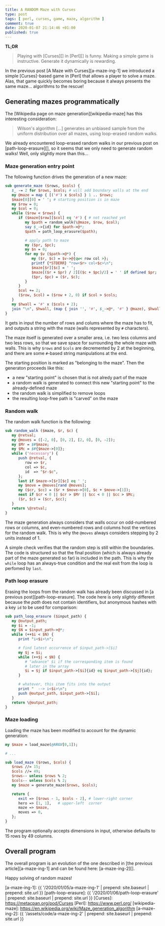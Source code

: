 ```yaml
---
title: A RANDOM Maze with Curses
type: post
tags: [ perl, curses, game, maze, algorithm ]
comment: true
date: 2020-01-07 21:14:46 +01:00
published: true
---
```


**TL;DR**

> Playing with [Curses][] in [Perl][] is funny. Making a simple game is
> instructive. Generate it dynamically is rewarding.

In the previous post [A Maze with Curses][a-maze-ing-1] we introduced a simple
[Curses]-based game in [Perl] that allows a player to solve a maze. Alas, that
game quickly becomes boring because it always presents the same maze...
algorithms to the rescue!

## Generating mazes programmatically

The [Wikipedia page on maze generation][wikipedia-maze] has this interesting
consideration:

> Wilson's algorithm [...] generates an unbiased sample from the uniform
> distribution over all mazes, using loop-erased random walks.

We already encountered loop-erased random walks in our previous post on
[path-loop-erasure][], so it seems that we only need to generate random
walks! Well, only slightly more than this...

### Maze generation entry point

The following function drives the generation of a new maze:

```perl
sub generate_maze ($rows, $cols) {
   $_ -= 2 for $rows, $cols; # will add boundary walls at the end
   my @maze = map { [('#') x $cols] } 1 .. $rows;
   $maze[0][0] = ' '; # starting position is in maze
   my $row = 0;
   my $col = 0;
   while ($row < $rows) {
      if ($maze[$row][$col] eq '#') { # not reached yet
         my $path = random_walk(\@maze, $row, $col);
         say $_->{id} for $path->@*; 
         $path = path_loop_erasure($path);

         # apply path to maze
         my ($pr, $pc);
         my $n = 0;
         for my $v ($path->@*) {
            my ($r, $c) = $v->@{qw< row col >};
            printf {*STDERR} "row<$r> col<$c>\n";
            $maze[$r][$c] = ' ';
            $maze[($r + $pr) / 2][($c + $pc)/2] = ' ' if defined $pr;
            ($pr, $pc) = ($r, $c);
         }
      }
      $col += 2;
      ($row, $col) = ($row + 2, 0) if $col > $cols;
   }
   my $hwall = '#' x ($cols + 2);
   join "\n", $hwall, (map { join '', '#', $_->@*, '#' } @maze), $hwall;
}

```

It gets in input the number of rows and colums where the maze has to fit,
and outputs a string with the maze (walls represented by `#` characters).

The maze itself is generated over a smaller area, i.e. two less columns and
two less rows, so that we save space for surrounding the whole maze with
walls. This is why `$rows` and `$cols` are decremented by 2 at the
beginning, and there are some `#`-based string manipulations at the end.

The starting position is marked as "belonging to the maze". Then the
generaton proceeds like this:

- a new "starting point" is chosen that is not alredy part of the maze
- a random walk is generated to connect this new "starting point" to the
  already-defined maze
- the random walk is simplified to remove loops
- the resulting loop-free path is "carved" on the maze


### Random walk

The random walk function is the following:

```perl
sub random_walk ($maze, $r, $c) {
   my @retval;
   my @moves = ([-2, 0], [0, 2], [2, 0], [0, -2]);
   my $Mr = $#$maze;
   my $Mc = $#{$maze->[0]};
   while ('necessary') {
      push @retval, {
         row => $r,
         col => $c,
         id  => "$r-$c",
      };
      last if $maze->[$r][$c] eq ' ';
      my $move = @moves[rand @moves];
      my ($cr, $cc) = ($r + $move->[0], $c + $move->[1]);
      next if $cr < 0 || $cr > $Mr || $cc < 0 || $cc > $Mc;
      ($r, $c) = ($cr, $cc);
   }
   return \@retval;
}

```

The maze generation always considers that walls occur on odd-numbered rows
or columns, and even-numbered rows and columns host the vertices for the
random walk. This is why the `@moves` always considers stepping by 2 units
instead of 1.

A simple check verifies that the random step is still within the boundaries.
The code is structured so that the final position (which is always already
part of the maze generated so far) is included in the path. This is why the
`while` loop has an always-true condition and the real exit from the loop is
perfomed by `last`.


### Path loop erasure

Erasing the loops from the random walk has already been discussed in [a
previous post][path-loop-erasure]. The code here is only *slightly*
different because the *path* does not contain identifiers, but anonymous
hashes with a key `id` to be used for comparison:

```perl
sub path_loop_erasure ($input_path) {
   my @output_path;
   my $i = -1;
   my $N = $input_path->@*;
   while (++$i < $N) {
      print "i<$i>\n";

      # find latest occurrence of $input_path->[$i]
      my $j = $i;
      while (++$j < $N) {
         # "advance" $i if the corresponding item is found
         # later in the array
         $i = $j if $input_path->[$i]{id} eq $input_path->[$j]{id};
      }

      # whatever, this item fits into the output
      print "  --> i<$i>\n";
      push @output_path, $input_path->[$i];
   }
   return \@output_path;
}
```

### Maze loading

Loading the maze has been modified to account for the dynamic generation:

```perl
my $maze = load_maze(@ARGV[0,1]);

# ...

sub load_maze ($rows, $cols) {
   $rows //= 15;
   $cols //= 49;
   $rows-- unless $rows % 2;
   $cols-- unless $cols % 2;
   my $maze = generate_maze($rows, $cols);

   return {
      exit => [$rows - 1, $cols - 2], # lower-right corner
      hero => [1, 1],   # upper-left  corner
      maze => $maze,
      moves => 0,
   };
}
```

The program optionally accepts dimensions in input, otherwise defaults to 15
rows by 49 columns.

## Overall program

The overall program is an evolution of the one described in [the previous
article][a-maze-ing-1] and can be found here: [a-maze-ing-2][].

Happy solving of random mazes!


[a-maze-ing-1]: {{ '/2020/01/05/a-maze-ing-1' | prepend: site.baseurl | prepend: site.url }}
[path-loop-erasure]: {{ '/2020/01/06/path-loop-erasure' | prepend: site.baseurl | prepend: site.url }}
[Curses]: https://metacpan.org/pod/Curses
[Perl]: https://www.perl.org/
[wikipedia-maze]: https://en.wikipedia.org/wiki/Maze_generation_algorithm
[a-maze-ing-2]: {{ '/assets/code/a-maze-ing-2' | prepend: site.baseurl | prepend: site.url }}
